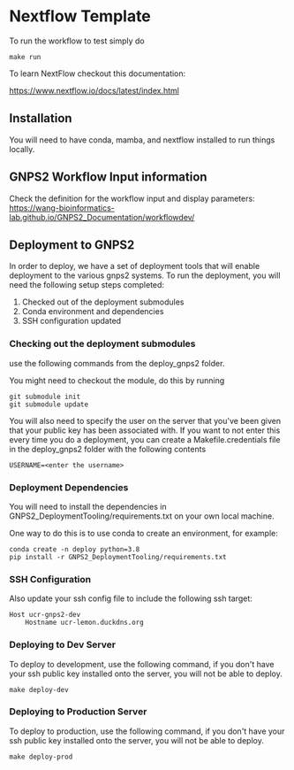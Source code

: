 # Nextflow Template

To run the workflow to test simply do

```
make run
```

To learn NextFlow checkout this documentation:

https://www.nextflow.io/docs/latest/index.html

## Installation

You will need to have conda, mamba, and nextflow installed to run things locally. 

## GNPS2 Workflow Input information

Check the definition for the workflow input and display parameters:
https://wang-bioinformatics-lab.github.io/GNPS2_Documentation/workflowdev/


## Deployment to GNPS2

In order to deploy, we have a set of deployment tools that will enable deployment to the various gnps2 systems. To run the deployment, you will need the following setup steps completed:

1. Checked out of the deployment submodules
1. Conda environment and dependencies
1. SSH configuration updated

### Checking out the deployment submodules

use the following commands from the deploy_gnps2 folder. 

You might need to checkout the module, do this by running

```
git submodule init
git submodule update
```

You will also need to specify the user on the server that you've been given that your public key has been associated with. If you want to not enter this every time you do a deployment, you can create a Makefile.credentials file in the deploy_gnps2 folder with the following contents

```
USERNAME=<enter the username>
```

### Deployment Dependencies

You will need to install the dependencies in GNPS2_DeploymentTooling/requirements.txt on your own local machine. 

One way to do this is to use conda to create an environment, for example:

```
conda create -n deploy python=3.8
pip install -r GNPS2_DeploymentTooling/requirements.txt
```

### SSH Configuration

Also update your ssh config file to include the following ssh target:

```
Host ucr-gnps2-dev
    Hostname ucr-lemon.duckdns.org
```

### Deploying to Dev Server

To deploy to development, use the following command, if you don't have your ssh public key installed onto the server, you will not be able to deploy.

```
make deploy-dev
```

### Deploying to Production Server

To deploy to production, use the following command, if you don't have your ssh public key installed onto the server, you will not be able to deploy.

```
make deploy-prod
```

